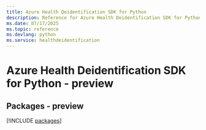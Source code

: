 ```yaml
---
title: Azure Health Deidentification SDK for Python
description: Reference for Azure Health Deidentification SDK for Python
ms.date: 07/17/2025
ms.topic: reference
ms.devlang: python
ms.service: healthdeidentification
---
```

# Azure Health Deidentification SDK for Python - preview
## Packages - preview
[!INCLUDE [packages](health-deidentification-index.md)]